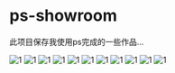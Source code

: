 # ps-showroom

此项目保存我使用ps完成的一些作品...


![1](https://github.com/hedongshu/ps-showroom/blob/master/psb%20(1).jpeg)
![1](https://github.com/hedongshu/ps-showroom/blob/master/psb%20(2).jpeg)
![1](https://github.com/hedongshu/ps-showroom/blob/master/psb%20(3).jpeg)
![1](https://github.com/hedongshu/ps-showroom/blob/master/psb%20(4).jpeg)
![1](https://github.com/hedongshu/ps-showroom/blob/master/psb%20(5).jpeg)
![1](https://github.com/hedongshu/ps-showroom/blob/master/psb%20(6).jpeg)
![1](https://github.com/hedongshu/ps-showroom/blob/master/psb%20(7).jpeg)
![1](https://github.com/hedongshu/ps-showroom/blob/master/psb%20(8).jpeg)
![1](https://github.com/hedongshu/ps-showroom/blob/master/psb%20(9).jpeg)
![1](https://github.com/hedongshu/ps-showroom/blob/master/psb%20(10).jpeg)
![1](https://github.com/hedongshu/ps-showroom/blob/master/psb%20(11).jpeg)

